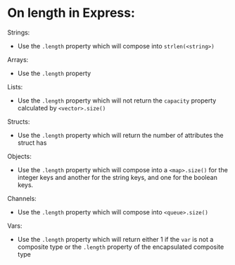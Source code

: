 # On length in Express:

Strings:
  - Use the `.length` property which will compose into `strlen(<string>)`

Arrays:
  - Use the `.length` property

Lists:
  - Use the `.length` property which will not return the `capacity` property calculated by `<vector>.size()`

Structs:
  - Use the `.length` property which will return the number of attributes the struct has

Objects:
  - Use the `.length` property which will compose into a `<map>.size()` for the integer keys and another for the string keys, and one for the boolean keys.

Channels:
  - Use the `.length` property which will compose into `<queue>.size()`

Vars:
  - Use the `.length` property which will return either 1 if the `var` is not a composite type or the `.length` property of the encapsulated composite type